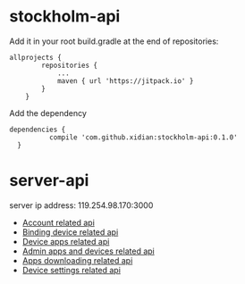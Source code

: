 # stockholm-api

Add it in your root build.gradle at the end of repositories:
```
allprojects {
		repositories {
			...
			maven { url 'https://jitpack.io' }
		}
	}
  ```
  Add the dependency
  ```
  dependencies {
	        compile 'com.github.xidian:stockholm-api:0.1.0'
	}
  ```

# server-api

server ip address: 119.254.98.170:3000

* [Account related api](/server-api/account-related-api.md)
* [Binding device related api](/server-api/binding-device-related-api.md)
* [Device apps related api](/server-api/device-apps-related-api.md)
* [Admin apps and devices related api](/server-api/admin-apps-devices-related-api.md)
* [Apps downloading related api](/server-api/apps-downloading-related-api.md)
* [Device settings related api](/server-api/device-settings-related-api.md)
